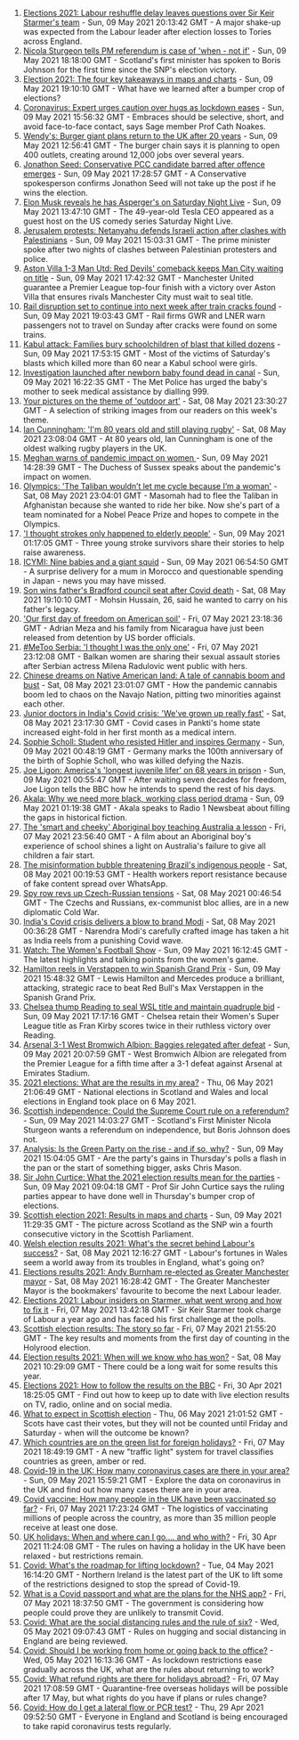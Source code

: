 1. [Elections 2021: Labour reshuffle delay leaves questions over Sir Keir Starmer's team](https://www.bbc.co.uk/news/uk-politics-57047027) - Sun, 09 May 2021 20:13:42 GMT - A major shake-up was expected from the Labour leader after election losses to Tories across England.
2. [Nicola Sturgeon tells PM referendum is case of 'when - not if'](https://www.bbc.co.uk/news/uk-scotland-scotland-politics-57046408) - Sun, 09 May 2021 18:18:00 GMT - Scotland's first minister has spoken to Boris Johnson for the first time since the SNP's election victory.
3. [Election 2021: The four key takeaways in maps and charts](https://www.bbc.co.uk/news/uk-politics-57031010) - Sun, 09 May 2021 19:10:10 GMT - What have we learned after a bumper crop of elections?
4. [Coronavirus: Expert urges caution over hugs as lockdown eases](https://www.bbc.co.uk/news/uk-57047525) - Sun, 09 May 2021 15:56:32 GMT - Embraces should be selective, short, and avoid face-to-face contact, says Sage member Prof Cath Noakes.
5. [Wendy's: Burger giant plans return to the UK after 20 years](https://www.bbc.co.uk/news/business-57047642) - Sun, 09 May 2021 12:56:41 GMT - The burger chain says it is planning to open 400 outlets, creating around 12,000 jobs over several years.
6. [Jonathon Seed: Conservative PCC candidate barred after offence emerges](https://www.bbc.co.uk/news/uk-england-wiltshire-57048309) - Sun, 09 May 2021 17:28:57 GMT - A Conservative spokesperson confirms Jonathon Seed will not take up the post if he wins the election.
7. [Elon Musk reveals he has Asperger's on Saturday Night Live](https://www.bbc.co.uk/news/world-us-canada-57045770) - Sun, 09 May 2021 13:47:10 GMT - The 49-year-old Tesla CEO appeared as a guest host on the US comedy series Saturday Night Live.
8. [Jerusalem protests: Netanyahu defends Israeli action after clashes with Palestinians](https://www.bbc.co.uk/news/world-middle-east-57049126) - Sun, 09 May 2021 15:03:31 GMT - The prime minister spoke after two nights of clashes between Palestinian protesters and police.
9. [Aston Villa 1-3 Man Utd: Red Devils' comeback keeps Man City waiting on title](https://www.bbc.co.uk/sport/football/56960426) - Sun, 09 May 2021 17:42:32 GMT - Manchester United guarantee a Premier League top-four finish with a victory over Aston Villa that ensures rivals Manchester City must wait to seal title.
10. [Rail disruption set to continue into next week after train cracks found](https://www.bbc.co.uk/news/uk-57042384) - Sun, 09 May 2021 19:03:43 GMT - Rail firms GWR and LNER warn passengers not to travel on Sunday after cracks were found on some trains.
11. [Kabul attack: Families bury schoolchildren of blast that killed dozens](https://www.bbc.co.uk/news/world-asia-57046527) - Sun, 09 May 2021 17:53:15 GMT - Most of the victims of Saturday's blasts which killed more than 60 near a Kabul school were girls.
12. [Investigation launched after newborn baby found dead in canal](https://www.bbc.co.uk/news/uk-england-london-57031628) - Sun, 09 May 2021 16:22:35 GMT - The Met Police has urged the baby's mother to seek medical assistance by dialling 999.
13. [Your pictures on the theme of 'outdoor art'](https://www.bbc.co.uk/news/in-pictures-57023047) - Sat, 08 May 2021 23:30:27 GMT - A selection of striking images from our readers on this week's theme.
14. [Ian Cunningham: 'I'm 80 years old and still playing rugby'](https://www.bbc.co.uk/news/uk-northern-ireland-57013207) - Sat, 08 May 2021 23:08:04 GMT - At 80 years old, Ian Cunningham is one of the oldest walking rugby players in the UK.
15. [Meghan warns of pandemic impact on women ](https://www.bbc.co.uk/news/world-57047169) - Sun, 09 May 2021 14:28:39 GMT - The Duchess of Sussex speaks about the pandemic's impact on women.
16. [Olympics: 'The Taliban wouldn’t let me cycle because I’m a woman'](https://www.bbc.co.uk/news/world-asia-57027349) - Sat, 08 May 2021 23:04:01 GMT - Masomah had to flee the Taliban in Afghanistan because she wanted to ride her bike. Now she's part of a team nominated for a Nobel Peace Prize and hopes to compete in the Olympics.
17. ['I thought strokes only happened to elderly people'](https://www.bbc.co.uk/news/uk-england-essex-56678966) - Sun, 09 May 2021 01:17:05 GMT - Three young stroke survivors share their stories to help raise awareness.
18. [ICYMI: Nine babies and a giant squid](https://www.bbc.co.uk/news/world-57035326) - Sun, 09 May 2021 06:54:50 GMT - A surprise delivery for a mum in Morocco and questionable spending in Japan - news you may have missed.
19. [Son wins father's Bradford council seat after Covid death](https://www.bbc.co.uk/news/uk-england-leeds-57043008) - Sat, 08 May 2021 19:10:10 GMT - Mohsin Hussain, 26, said he wanted to carry on his father's legacy.
20. ['Our first day of freedom on American soil'](https://www.bbc.co.uk/news/world-us-canada-57022918) - Fri, 07 May 2021 23:18:36 GMT - Adrian Meza and his family from Nicaragua have just been released from detention by US border officials.
21. [#MeToo Serbia: 'I thought I was the only one'](https://www.bbc.co.uk/news/world-europe-57011605) - Fri, 07 May 2021 23:12:08 GMT - Balkan women are sharing their sexual assault stories after Serbian actress Milena Radulovic went public with hers.
22. [Chinese dreams on Native American land: A tale of cannabis boom and bust](https://www.bbc.co.uk/news/world-us-canada-56835897) - Sat, 08 May 2021 23:01:07 GMT - How the pandemic cannabis boom led to chaos on the Navajo Nation, pitting two minorities against each other.
23. [Junior doctors in India's Covid crisis: 'We've grown up really fast'](https://www.bbc.co.uk/news/newsbeat-56993136) - Sat, 08 May 2021 23:17:30 GMT - Covid cases in Pankti's home state increased eight-fold in her first month as a medical intern.
24. [Sophie Scholl: Student who resisted Hitler and inspires Germany](https://www.bbc.co.uk/news/world-europe-57008360) - Sun, 09 May 2021 00:48:19 GMT - Germany marks the 100th anniversary of the birth of Sophie Scholl, who was killed defying the Nazis.
25. [Joe Ligon: America's 'longest juvenile lifer' on 68 years in prison](https://www.bbc.co.uk/news/world-us-canada-57022924) - Sun, 09 May 2021 00:55:47 GMT - After waiting seven decades for freedom, Joe Ligon tells the BBC how he intends to spend the rest of his days.
26. [Akala: Why we need more black, working class period drama](https://www.bbc.co.uk/news/newsbeat-56894080) - Sun, 09 May 2021 01:19:38 GMT - Akala speaks to Radio 1 Newsbeat about filling the gaps in historical fiction.
27. [The 'smart and cheeky' Aboriginal boy teaching Australia a lesson](https://www.bbc.co.uk/news/stories-56544429) - Fri, 07 May 2021 23:56:40 GMT - A film about an Aboriginal boy's experience of school shines a light on Australia's failure to give all children a fair start.
28. [The misinformation bubble threatening Brazil's indigenous people](https://www.bbc.co.uk/news/blogs-trending-56919424) - Sat, 08 May 2021 00:19:53 GMT - Health workers report resistance because of fake content spread over WhatsApp.
29. [Spy row revs up Czech-Russian tensions](https://www.bbc.co.uk/news/world-europe-57008363) - Sat, 08 May 2021 00:46:54 GMT - The Czechs and Russians, ex-communist bloc allies, are in a new diplomatic Cold War.
30. [India's Covid crisis delivers a blow to brand Modi](https://www.bbc.co.uk/news/world-asia-india-56970569) - Sat, 08 May 2021 00:36:28 GMT - Narendra Modi's carefully crafted image has taken a hit as India reels from a punishing Covid wave.
31. [Watch: The Women's Football Show](https://www.bbc.co.uk/sport/av/football/41447917) - Sun, 09 May 2021 16:12:45 GMT - The latest highlights and talking points from the women's game.
32. [Hamilton reels in Verstappen to win Spanish Grand Prix](https://www.bbc.co.uk/sport/formula1/57048711) - Sun, 09 May 2021 15:48:32 GMT - Lewis Hamilton and Mercedes produce a brilliant, attacking, strategic race to beat Red Bull's Max Verstappen in the Spanish Grand Prix.
33. [Chelsea thump Reading to seal WSL title and maintain quadruple bid](https://www.bbc.co.uk/sport/football/56960386) - Sun, 09 May 2021 17:17:16 GMT - Chelsea retain their Women's Super League title as Fran Kirby scores twice in their ruthless victory over Reading.
34. [Arsenal 3-1 West Bromwich Albion: Baggies relegated after defeat](https://www.bbc.co.uk/sport/football/56960423) - Sun, 09 May 2021 20:07:59 GMT - West Bromwich Albion are relegated from the Premier League for a fifth time after a 3-1 defeat against Arsenal at Emirates Stadium.
35. [2021 elections: What are the results in my area?](https://www.bbc.co.uk/news/56129210) - Thu, 06 May 2021 21:06:49 GMT - National elections in Scotland and Wales and local elections in England took place on 6 May 2021.
36. [Scottish independence: Could the Supreme Court rule on a referendum?](https://www.bbc.co.uk/news/uk-scotland-scotland-politics-57047898) - Sun, 09 May 2021 14:03:27 GMT - Scotland's First Minister Nicola Sturgeon wants a referendum on independence, but Boris Johnson does not.
37. [Analysis: Is the Green Party on the rise - and if so, why?](https://www.bbc.co.uk/news/uk-politics-57048811) - Sun, 09 May 2021 15:04:05 GMT - Are the party's gains in Thursday's polls a flash in the pan or the start of something bigger, asks Chris Mason.
38. [Sir John Curtice: What the 2021 election results mean for the parties](https://www.bbc.co.uk/news/uk-politics-57040175) - Sun, 09 May 2021 09:04:18 GMT - Prof Sir John Curtice says the ruling parties appear to have done well in Thursday's bumper crop of elections.
39. [Scottish election 2021: Results in maps and charts](https://www.bbc.co.uk/news/uk-scotland-scotland-politics-57028315) - Sun, 09 May 2021 11:29:35 GMT - The picture across Scotland as the SNP win a fourth consecutive victory in the Scottish Parliament.
40. [Welsh election results 2021: What's the secret behind Labour's success?](https://www.bbc.co.uk/news/uk-wales-politics-57037388) - Sat, 08 May 2021 12:16:27 GMT - Labour's fortunes in Wales seem a world away from its troubles in England, what's going on?
41. [Elections results 2021: Andy Burnham re-elected as Greater Manchester mayor](https://www.bbc.co.uk/news/uk-england-manchester-57037359) - Sat, 08 May 2021 16:28:42 GMT - The Greater Manchester Mayor is the bookmakers' favourite to become the next Labour leader.
42. [Elections 2021: Labour insiders on Starmer, what went wrong and how to fix it](https://www.bbc.co.uk/news/uk-politics-57024995) - Fri, 07 May 2021 13:42:18 GMT - Sir Keir Starmer took charge of Labour a year ago and has faced his first challenge at the polls.
43. [Scottish election results: The story so far](https://www.bbc.co.uk/news/uk-scotland-scotland-politics-57033767) - Fri, 07 May 2021 21:55:20 GMT - The key results and moments from the first day of counting in the Holyrood election.
44. [Election results 2021: When will we know who has won?](https://www.bbc.co.uk/news/uk-politics-56581106) - Sat, 08 May 2021 10:29:09 GMT - There could be a long wait for some results this year.
45. [Elections 2021: How to follow the results on the BBC](https://www.bbc.co.uk/news/uk-politics-56930132) - Fri, 30 Apr 2021 18:25:05 GMT - Find out how to keep up to date with live election results on TV, radio, online and on social media.
46. [What to expect in Scottish election](https://www.bbc.co.uk/news/uk-scotland-scotland-politics-56972971) - Thu, 06 May 2021 21:01:52 GMT - Scots have cast their votes, but they will not be counted until Friday and Saturday - when will the outcome be known?
47. [Which countries are on the green list for foreign holidays?](https://www.bbc.co.uk/news/explainers-52544307) - Fri, 07 May 2021 18:49:19 GMT - A new "traffic light" system for travel classifies countries as green, amber or red.
48. [Covid-19 in the UK: How many coronavirus cases are there in your area?](https://www.bbc.co.uk/news/uk-51768274) - Sun, 09 May 2021 15:59:21 GMT - Explore the data on coronavirus in the UK and find out how many cases there are in your area.
49. [Covid vaccine: How many people in the UK have been vaccinated so far?](https://www.bbc.co.uk/news/health-55274833) - Fri, 07 May 2021 17:23:24 GMT - The logistics of vaccinating millions of people across the country, as more than 35 million people receive at least one dose.
50. [UK holidays: When and where can I go.... and who with?](https://www.bbc.co.uk/news/explainers-52646738) - Fri, 30 Apr 2021 11:24:08 GMT - The rules on having a holiday in the UK have been relaxed - but restrictions remain.
51. [Covid: What's the roadmap for lifting lockdown?](https://www.bbc.co.uk/news/explainers-52530518) - Tue, 04 May 2021 16:14:20 GMT - Northern Ireland is the latest part of the UK to lift some of the restrictions designed to stop the spread of Covid-19.
52. [What is a Covid passport and what are the plans for the NHS app?](https://www.bbc.co.uk/news/explainers-55718553) - Fri, 07 May 2021 18:37:50 GMT - The government is considering how people could prove they are unlikely to transmit Covid.
53. [Covid: What are the social distancing rules and the rule of six?](https://www.bbc.co.uk/news/uk-51506729) - Wed, 05 May 2021 09:07:43 GMT - Rules on hugging and social distancing in England are being reviewed.
54. [Covid: Should I be working from home or going back to the office?](https://www.bbc.co.uk/news/business-52567567) - Wed, 05 May 2021 16:13:36 GMT - As lockdown restrictions ease gradually across the UK, what are the rules about returning to work?
55. [Covid: What refund rights are there for holidays abroad?](https://www.bbc.co.uk/news/business-51615412) - Fri, 07 May 2021 17:08:59 GMT - Quarantine-free overseas holidays will be possible after 17 May, but what rights do you have if plans or rules change?
56. [Covid: How do I get a lateral flow or PCR test?](https://www.bbc.co.uk/news/health-51943612) - Thu, 29 Apr 2021 09:52:50 GMT - Everyone in England and Scotland is being encouraged to take rapid coronavirus tests regularly.
